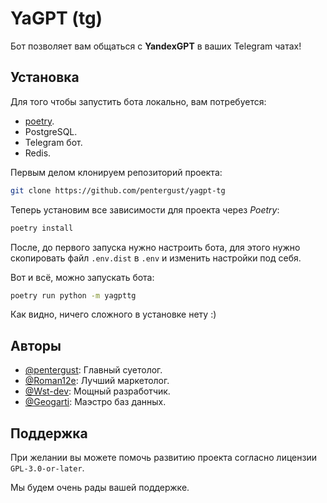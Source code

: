# YaGPT (tg)

Бот позволяет вам общаться с **YandexGPT** в ваших Telegram чатах!

## Установка

Для того чтобы запустить бота локально, вам потребуется:

- [poetry](https://python-poetry.org).
- PostgreSQL.
- Telegram бот.
- Redis.

Первым делом клонируем репозиторий проекта:

```sh
git clone https://github.com/pentergust/yagpt-tg
```

Теперь установим все зависимости для проекта через *Poetry*:

```sh
poetry install
```

После, до первого запуска нужно настроить бота, для этого нужно скопировать
файл `.env.dist` в `.env` и изменить настройки под себя.

Вот и всё, можно запускать бота:

```sh
poetry run python -m yagpttg
```

Как видно, ничего сложного в установке нету :)

## Авторы

- [@pentergust](https://www.github.com/pentergust): Главный суетолог.
- [@Roman12e](https://github.com/Roman12e): Лучший маркетолог.
- [@Wst-dev](https://github.com/Wst-dev): Мощный разработчик.
- [@Geogarti](https://github.com/Geogarti): Маэстро баз данных.

## Поддержка

При желании вы можете помочь развитию проекта согласно лицензии `GPL-3.0-or-later`.

Мы будем очень рады вашей поддержке.
